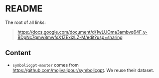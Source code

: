 # README

The root of all links:

> https://docs.google.com/document/d/1wLUOma3ambvq64F_y-BDpNc7qmw8mwfsX1ZExizLZ-M/edit?usp=sharing

## Content

- `symbolicgpt-master` comes from https://github.com/mojivalipour/symbolicgpt. We reuse their dataset.


